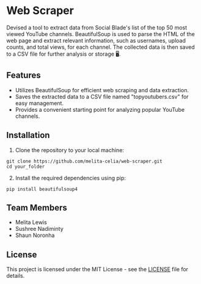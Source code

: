 # Web Scraper

Devised a tool to extract data from Social Blade's list of the top 50 most viewed YouTube channels. BeautifulSoup is used to parse the HTML of the web page and extract relevant information, such as usernames, upload counts, and total views, for each channel. The collected data is then saved to a CSV file for further analysis or storage :desktop_computer:.

## Features
* Utilizes BeautifulSoup for efficient web scraping and data extraction.
* Saves the extracted data to a CSV file named "topyoutubers.csv" for easy management.
* Provides a convenient starting point for analyzing popular YouTube channels.

## Installation
1. Clone the repository to your local machine:

```
git clone https://github.com/melita-celia/web-scraper.git
cd your_folder
```

2. Install the required dependencies using pip:

```
pip install beautifulsoup4
```

## Team Members
* Melita Lewis
* Sushree Nadiminty
* Shaun Noronha

## License
This project is licensed under the MIT License - see the [LICENSE](https://github.com/melita-celia/web-scraper/blob/main/LICENSE) file for details.
